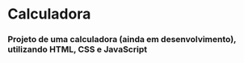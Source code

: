 # Calculadora
### Projeto de uma calculadora (ainda em desenvolvimento), utilizando HTML, CSS e JavaScript
